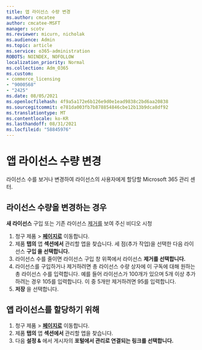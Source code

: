 ```yaml
---
title: 앱 라이선스 수량 변경
ms.author: cmcatee
author: cmcatee-MSFT
manager: scotv
ms.reviewer: micurn, nicholak
ms.audience: Admin
ms.topic: article
ms.service: o365-administration
ROBOTS: NOINDEX, NOFOLLOW
localization_priority: Normal
ms.collection: Adm_O365
ms.custom:
- commerce_licensing
- "9000568"
- "2425"
ms.date: 08/05/2021
ms.openlocfilehash: 4f9a5a172e6b126e9d0e1ead9838c2bd6aa20838
ms.sourcegitcommit: e781da003fb7b878854846cbe12b13b9dca8df92
ms.translationtype: MT
ms.contentlocale: ko-KR
ms.lasthandoff: 08/31/2021
ms.locfileid: "58845976"
---
```

# <a name="change-app-license-quantity"></a>앱 라이선스 수량 변경

라이선스 수를 보거나 변경하여 라이선스의 사용자에게 할당할 Microsoft 365 관리 센터.

## <a name="to-change-license-quantity"></a>라이선스 수량을 변경하는 경우

**새 라이선스** 구입 또는 기존 [](https://go.microsoft.com/fwlink/p/?linkid=2154857) 라이선스 [제거를](https://go.microsoft.com/fwlink/p/?linkid=2154938) 보여 주신 비디오 시청

1. 청구 제품   >  **[페이지로](https://go.microsoft.com/fwlink/p/?linkid=842054)** 이동합니다.
2. 제품 **탭의** 앱 **섹션에서** 관리할 앱을 찾습니다. 세 점(추가 작업)을 선택한 다음 라이선스 **구입 을 선택합니다.**
3. 라이선스 수를 줄이면 라이선스 구입 창 위쪽에서 라이선스 **제거를 선택합니다.** 
4. 라이선스를 구입하거나 제거하려면  총 라이선스  수량 상자에 이 구독에 대해 원하는 총 라이선스 수를 입력합니다. 예를 들어 라이선스가 100개가 있으며 5개 이상 추가하려는 경우 105를 입력합니다. 이 중 5개만 제거하려면 95를 입력합니다.
5. **저장** 을 선택합니다.

## <a name="to-assign-app-licenses"></a>앱 라이선스를 할당하기 위해

1. 청구 제품   >  **[페이지로](https://go.microsoft.com/fwlink/p/?linkid=842054)** 이동합니다.
2. 제품 **탭의** 앱 **섹션에서** 관리할 앱을 찾습니다.
3. 다음 **설정 &** 에서 게시자의 **포털에서 관리로 연결되는 링크를 선택합니다.**